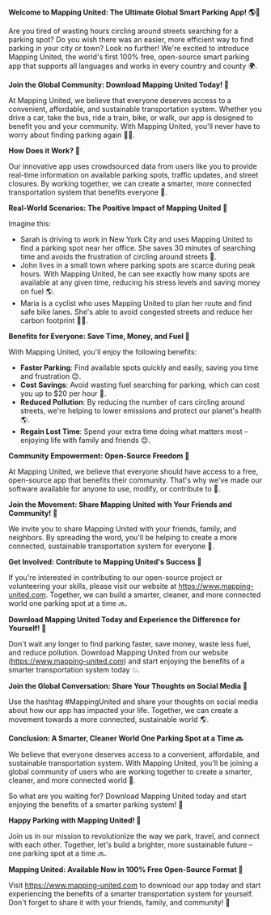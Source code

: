 **Welcome to Mapping United: The Ultimate Global Smart Parking App! 🌎🚗**

Are you tired of wasting hours circling around streets searching for a parking spot? Do you wish there was an easier, more efficient way to find parking in your city or town? Look no further! We're excited to introduce Mapping United, the world's first 100% free, open-source smart parking app that supports all languages and works in every country and county 🌍.

**Join the Global Community: Download Mapping United Today! 📲**

At Mapping United, we believe that everyone deserves access to a convenient, affordable, and sustainable transportation system. Whether you drive a car, take the bus, ride a train, bike, or walk, our app is designed to benefit you and your community. With Mapping United, you'll never have to worry about finding parking again 🙅‍♂️.

**How Does it Work? 🤔**

Our innovative app uses crowdsourced data from users like you to provide real-time information on available parking spots, traffic updates, and street closures. By working together, we can create a smarter, more connected transportation system that benefits everyone 👫.

**Real-World Scenarios: The Positive Impact of Mapping United 🌟**

Imagine this:

* Sarah is driving to work in New York City and uses Mapping United to find a parking spot near her office. She saves 30 minutes of searching time and avoids the frustration of circling around streets 🚗.
* John lives in a small town where parking spots are scarce during peak hours. With Mapping United, he can see exactly how many spots are available at any given time, reducing his stress levels and saving money on fuel 🌎.
* Maria is a cyclist who uses Mapping United to plan her route and find safe bike lanes. She's able to avoid congested streets and reduce her carbon footprint 🚴‍♀️.

**Benefits for Everyone: Save Time, Money, and Fuel 💸**

With Mapping United, you'll enjoy the following benefits:

* **Faster Parking**: Find available spots quickly and easily, saving you time and frustration 😊.
* **Cost Savings**: Avoid wasting fuel searching for parking, which can cost you up to $20 per hour 🚗.
* **Reduced Pollution**: By reducing the number of cars circling around streets, we're helping to lower emissions and protect our planet's health 🌎.
* **Regain Lost Time**: Spend your extra time doing what matters most – enjoying life with family and friends 😊.

**Community Empowerment: Open-Source Freedom 🤝**

At Mapping United, we believe that everyone should have access to a free, open-source app that benefits their community. That's why we've made our software available for anyone to use, modify, or contribute to 🌈.

**Join the Movement: Share Mapping United with Your Friends and Community! 📢**

We invite you to share Mapping United with your friends, family, and neighbors. By spreading the word, you'll be helping to create a more connected, sustainable transportation system for everyone 👫.

**Get Involved: Contribute to Mapping United's Success 🤝**

If you're interested in contributing to our open-source project or volunteering your skills, please visit our website at https://www.mapping-united.com. Together, we can build a smarter, cleaner, and more connected world one parking spot at a time 🔜.

**Download Mapping United Today and Experience the Difference for Yourself! 📲**

Don't wait any longer to find parking faster, save money, waste less fuel, and reduce pollution. Download Mapping United from our website (https://www.mapping-united.com) and start enjoying the benefits of a smarter transportation system today 💥.

**Join the Global Conversation: Share Your Thoughts on Social Media 📱**

Use the hashtag #MappingUnited and share your thoughts on social media about how our app has impacted your life. Together, we can create a movement towards a more connected, sustainable world 🌎.

**Conclusion: A Smarter, Cleaner World One Parking Spot at a Time 🔜**

We believe that everyone deserves access to a convenient, affordable, and sustainable transportation system. With Mapping United, you'll be joining a global community of users who are working together to create a smarter, cleaner, and more connected world 🌟.

So what are you waiting for? Download Mapping United today and start enjoying the benefits of a smarter parking system! 🚗

**Happy Parking with Mapping United! 🎉**

Join us in our mission to revolutionize the way we park, travel, and connect with each other. Together, let's build a brighter, more sustainable future – one parking spot at a time 🔜.

**Mapping United: Available Now in 100% Free Open-Source Format 📱**

Visit https://www.mapping-united.com to download our app today and start experiencing the benefits of a smarter transportation system for yourself. Don't forget to share it with your friends, family, and community! 👫